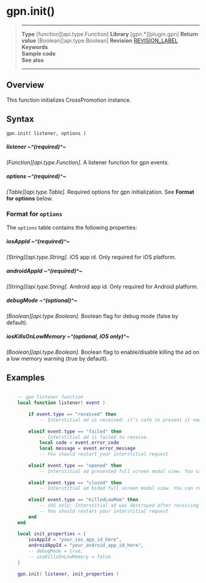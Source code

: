# gpn.init()

> --------------------- ------------------------------------------------------------------------------------------
> __Type__              [function][api.type.Function]
> __Library__           [gpn.*][plugin.gpn]
> __Return value__      [Boolean][api.type.Boolean]
> __Revision__          [REVISION_LABEL](REVISION_URL)
> __Keywords__          
> __Sample code__       
> __See also__          
> --------------------- ------------------------------------------------------------------------------------------


## Overview

This function initializes CrossPromotion instance.

## Syntax
	
	gpn.init( listener, options )

##### listener ~^(required)^~
_[Function][api.type.Function]._ A listener function for gpn events.

##### options ~^(required)^~
_[Table][api.type.Table]._ Required options for gpn initialization. See **Format for options** below.


### Format for `options`

The `options` table contains the following properties:

##### iosAppId ~^(required)^~
_[String][api.type.String]._ iOS app id. Only required for iOS platform.

##### androidAppId ~^(required)^~
_[String][api.type.String]._ Android app id. Only required for Android platform.

##### debugMode ~^(optional)^~
_[Boolean][api.type.Boolean]._ Boolean flag for debug mode (false by default).

##### iosKillsOnLowMemory ~^(optional,&#32;iOS&#32;only)^~
_[Boolean][api.type.Boolean]._ Boolean flag to enable/disable killing the ad on a low memory warning (true by default).

## Examples

``````lua

    -- gpn listener function
    local function listener( event )
    
        if event.type == "received" then
            -- Interstitial ad is received: it’s safe to present it now.
            
        elseif event.type == "failed" then
            -- Interstitial ad is failed to receive.
            local code = event.error_code
            local message = event.error_message
            -- You should restart your interstitial request
            
        elseif event.type == "opened" then
            -- Interstitial ad presented full screen modal view. You can pause your game here.
            
        elseif event.type == "closed" then
            -- Interstitial ad hided full screen modal view. You can resume your game here.
        
        elseif event.type == "killedLowMem" then
            -- iOS only: Interstitial ad was destroyed after receiving low memory warning.
            -- You should restart your interstitial request
        end
    end
    
    local init_properties = {
        iosAppId = "your_ios_app_id_here",
        androidAppId = "your_android_app_id_here",
        -- debugMode = true,
        -- iosKillsOnLowMemory = false
    }
    
    gpn.init( listener, init_properties )
    
``````
